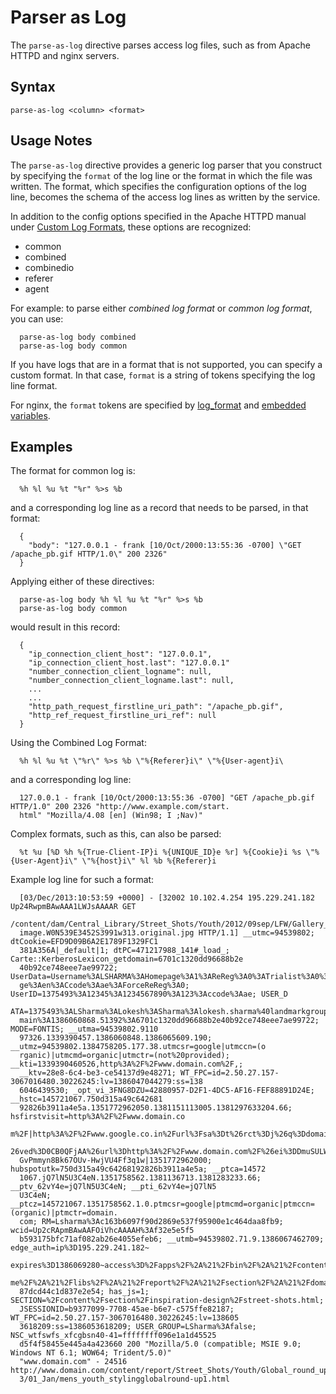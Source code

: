 # Parser as Log

The `parse-as-log` directive parses access log files, such as from Apache HTTPD and nginx servers.

## Syntax

```
parse-as-log <column> <format>
```

## Usage Notes

The `parse-as-log` directive provides a generic log parser that you construct by
specifying the `format` of the log line or the format in which the file was written. The
format, which specifies the configuration options of the log line, becomes the schema of
the access log lines as written by the service.

In addition to the config options specified in the Apache HTTPD manual under [Custom Log
Formats](http://httpd.apache.org/docs/current/mod/mod_log_config.html#formats), these
options are recognized:

* common
* combined
* combinedio
* referer
* agent

For example: to parse either _combined log format_ or _common log format_, you can use:

```
  parse-as-log body combined
  parse-as-log body common
```

If you have logs that are in a format that is not supported, you can specify a custom format.
In that case, `format` is a string of tokens specifying the log line format.

For nginx, the `format` tokens are specified by
[log_format](http://nginx.org/en/docs/http/ngx_http_log_module.html#log_format) and
[embedded variables](http://nginx.org/en/docs/http/ngx_http_core_module.html#variables).

## Examples

The format for common log is:

```
  %h %l %u %t "%r" %>s %b
```

and a corresponding log line as a record that needs to be parsed, in that format:

```
  {
    "body": "127.0.0.1 - frank [10/Oct/2000:13:55:36 -0700] \"GET /apache_pb.gif HTTP/1.0\" 200 2326"
  }
```

Applying either of these directives:

```
  parse-as-log body %h %l %u %t "%r" %>s %b
  parse-as-log body common
```

would result in this record:

```
  {
    "ip_connection_client_host": "127.0.0.1",
    "ip_connection_client_host.last": "127.0.0.1"
    "number_connection_client_logname": null,
    "number_connection_client_logname.last": null,
    ...
    ...
    "http_path_request_firstline_uri_path": "/apache_pb.gif",
    "http_ref_request_firstline_uri_ref": null
  }
```

Using the Combined Log Format:

```
  %h %l %u %t \"%r\" %>s %b \"%{Referer}i\" \"%{User-agent}i\
```

and a corresponding log line:
```
  127.0.0.1 - frank [10/Oct/2000:13:55:36 -0700] "GET /apache_pb.gif HTTP/1.0" 200 2326 "http://www.example.com/start.
  html" "Mozilla/4.08 [en] (Win98; I ;Nav)"
```

Complex formats, such as this, can also be parsed:

```
  %t %u [%D %h %{True-Client-IP}i %{UNIQUE_ID}e %r] %{Cookie}i %s \"%{User-Agent}i\" \"%{host}i\" %l %b %{Referer}i
```

Example log line for such a format:

```
  [03/Dec/2013:10:53:59 +0000] - [32002 10.102.4.254 195.229.241.182 Up24RwpmBAwAAA1LWJsAAAAR GET
  /content/dam/Central_Library/Street_Shots/Youth/2012/09sep/LFW/Gallery_03/LFW_SS13_SEPT_12_777.jpg.
  image.W0N539E3452S3991w313.original.jpg HTTP/1.1] __utmc=94539802; dtCookie=EFD9D09B6A2E1789F1329FC1
  381A356A|_default|1; dtPC=471217988_141#_load_; Carte::KerberosLexicon_getdomain=6701c1320dd96688b2e
  40b92ce748eee7ae99722; UserData=Username%3ALSHARMA%3AHomepage%3A1%3AReReg%3A0%3ATrialist%3A0%3ALangua
  ge%3Aen%3ACcode%3Aae%3AForceReReg%3A0; UserID=1375493%3A12345%3A1234567890%3A123%3Accode%3Aae; USER_D
  ATA=1375493%3ALSharma%3ALokesh%3ASharma%3Alokesh.sharma%40landmarkgroup.com%3A0%3A1%3Aen%3Aae%3A%3Ado
  main%3A1386060868.51392%3A6701c1320dd96688b2e40b92ce748eee7ae99722; MODE=FONTIS; __utma=94539802.9110
  97326.1339390457.1386060848.1386065609.190; __utmz=94539802.1384758205.177.38.utmcsr=google|utmccn=(o
  rganic)|utmcmd=organic|utmctr=(not%20provided); __kti=1339390460526,http%3A%2F%2Fwww.domain.com%2F,;
  __ktv=28e8-6c4-be3-ce54137d9e48271; WT_FPC=id=2.50.27.157-3067016480.30226245:lv=1386047044279:ss=138
  6046439530; _opt_vi_3FNG8DZU=42880957-D2F1-4DC5-AF16-FEF88891D24E; __hstc=145721067.750d315a49c642681
  92826b3911a4e5a.1351772962050.1381151113005.1381297633204.66; hsfirstvisit=http%3A%2F%2Fwww.domain.co
  m%2F|http%3A%2F%2Fwww.google.co.in%2Furl%3Fsa%3Dt%26rct%3Dj%26q%3Ddomain.com%26source%3Dweb%26cd%3D1%
  26ved%3D0CB0QFjAA%26url%3Dhttp%3A%2F%2Fwww.domain.com%2F%26ei%3DDmuSULW3AcTLhAfJ24CoDA%26usg%3DAFQjCN
  GvPmmyn8Bk67OUv-HwjVU4Ff3q1w|1351772962000; hubspotutk=750d315a49c64268192826b3911a4e5a; __ptca=14572
  1067.jQ7lN5U3C4eN.1351758562.1381136713.1381283233.66; __ptv_62vY4e=jQ7lN5U3C4eN; __pti_62vY4e=jQ7lN5
  U3C4eN; __ptcz=145721067.1351758562.1.0.ptmcsr=google|ptmcmd=organic|ptmccn=(organic)|ptmctr=domain.
  com; RM=Lsharma%3Ac163b6097f90d2869e537f95900e1c464daa8fb9; wcid=Up2cRApmBAwAAFOiVhcAAAAH%3Af32e5e5f5
  b593175bfc71af082ab26e4055efeb6; __utmb=94539802.71.9.1386067462709; edge_auth=ip%3D195.229.241.182~
  expires%3D1386069280~access%3D%2Fapps%2F%2A%21%2Fbin%2F%2A%21%2Fcontent%2F%2A%21%2Fetc%2F%2A%21%2Fho
  me%2F%2A%21%2Flibs%2F%2A%21%2Freport%2F%2A%21%2Fsection%2F%2A%21%2Fdomain%2F%2A~md5%3D5b47f341723924
  87dcd44c1d837e2e54; has_js=1; SECTION=%2Fcontent%2Fsection%2Finspiration-design%2Fstreet-shots.html;
  JSESSIONID=b9377099-7708-45ae-b6e7-c575ffe82187; WT_FPC=id=2.50.27.157-3067016480.30226245:lv=138605
  3618209:ss=1386053618209; USER_GROUP=LSharma%3Afalse; NSC_wtfswfs_xfcgbsn40-41=ffffffff096e1a1d45525
  d5f4f58455e445a4a423660 200 "Mozilla/5.0 (compatible; MSIE 9.0; Windows NT 6.1; WOW64; Trident/5.0)"
  "www.domain.com" - 24516 http://www.domain.com/content/report/Street_Shots/Youth/Global_round_up/201
  3/01_Jan/mens_youth_stylingglobalround-up1.html
```
